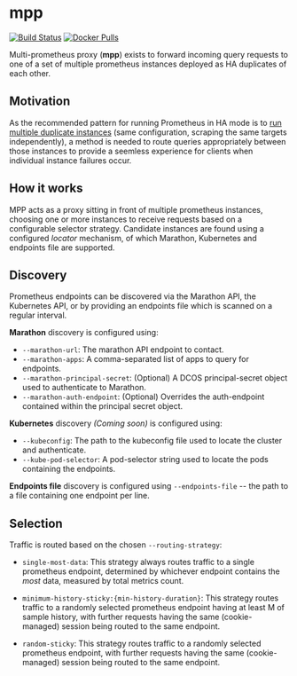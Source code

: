 mpp
===

[![Build Status](https://travis-ci.org/matt-deboer/mpp.svg?branch=master)](https://travis-ci.org/matt-deboer/mpp)
[![Docker Pulls](https://img.shields.io/docker/pulls/mattdeboer/mpp.svg)](https://hub.docker.com/r/mattdeboer/mpp/)

Multi-prometheus proxy (**mpp**) exists to forward incoming query requests to one of a set
of multiple prometheus instances deployed as HA duplicates of each other.


Motivation
---

As the recommended pattern for running Prometheus in HA mode is to [run multiple duplicate instances](https://github.com/prometheus/prometheus/issues/1500)
(same configuration, scraping the same targets independently), a method is needed to route queries
appropriately between those instances to provide a seemless experience for clients when individual
instance failures occur.

How it works
---

MPP acts as a proxy sitting in front of multiple prometheus instances, choosing one or more instances
to receive requests based on a configurable selector strategy. Candidate instances are found using
a configured _locator_ mechanism, of which Marathon, Kubernetes and endpoints file are supported.

Discovery
---

Prometheus endpoints can be discovered via the Marathon API, the Kubernetes API, or by providing an
endpoints file which is scanned on a regular interval.

**Marathon** discovery is configured using:

- `--marathon-url`: The marathon API endpoint to contact.
- `--marathon-apps`: A comma-separated list of apps to query for endpoints.
- `--marathon-principal-secret`: (Optional) A DCOS principal-secret object used to authenticate to Marathon.
- `--marathon-auth-endpoint`: (Optional) Overrides the auth-endpoint contained within the principal secret object.

**Kubernetes** discovery _(Coming soon)_ is configured using:

- `--kubeconfig`: The path to the kubeconfig file used to locate the cluster and authenticate.
- `--kube-pod-selector`: A pod-selector string used to locate the pods containing the endpoints. 

**Endpoints file** discovery is configured using `--endpoints-file` -- the path to a file containing one
endpoint per line.

Selection
---

Traffic is routed based on the chosen `--routing-strategy`:

- `single-most-data`: This strategy always routes traffic to a single prometheus endpoint, determined
  by whichever endpoint contains the _most_ data, measured by total metrics count.

- `minimum-history-sticky:{min-history-duration}`: This strategy routes traffic to a randomly selected prometheus endpoint having
  at least M of sample history, with further requests having the same (cookie-managed) session being routed
  to the same endpoint.

- `random-sticky`: This strategy routes traffic to a randomly selected prometheus endpoint, with further
  requests having the same (cookie-managed) session being routed to the same endpoint.






